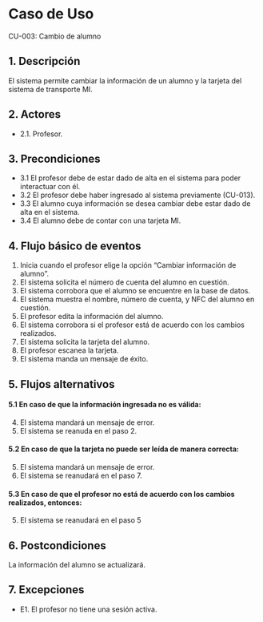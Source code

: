 # Caso de Uso
CU-003: Cambio de alumno

## 1. Descripción
El sistema permite cambiar la información de un alumno y la tarjeta del sistema de transporte MI.

## 2. Actores
- 2.1. Profesor.

## 3. Precondiciones
- 3.1 El profesor debe de estar dado de alta en el sistema para poder interactuar con él.
- 3.2 El profesor debe haber ingresado al sistema previamente (CU-013).
- 3.3 El alumno cuya información se desea cambiar debe estar dado de alta en el sistema.
- 3.4 El alumno debe de contar con una tarjeta MI.

## 4. Flujo básico de eventos
1. Inicia cuando el profesor elige la opción “Cambiar información de alumno”.
2. El sistema solicita el número de cuenta del alumno en cuestión.
3. El sistema corrobora que el alumno se encuentre en la base de datos.
4. El sistema muestra el nombre, número de cuenta, y NFC del alumno en cuestión.
5. El profesor edita la información del alumno.
6. El sistema corrobora si el profesor está de acuerdo con los cambios realizados.
7. El sistema solicita la tarjeta del alumno.
8. El profesor escanea la tarjeta.
9. El sistema manda un mensaje de éxito.


## 5. Flujos alternativos
#### 5.1 En caso de que la información ingresada no es válida:
4. El sistema mandará un mensaje de error.
5. El sistema se reanuda en el paso 2.
#### 5.2 En caso de que la tarjeta no puede ser leída de manera correcta:
5. El sistema mandará un mensaje de error.
6. El sistema se reanudará en el paso 7.
#### 5.3 En caso de que  el profesor no está de acuerdo con los cambios realizados, entonces:
5. El sistema se reanudará en el paso 5 

## 6. Postcondiciones
La información del alumno se actualizará.

## 7. Excepciones
- E1. El profesor no tiene una sesión activa.


